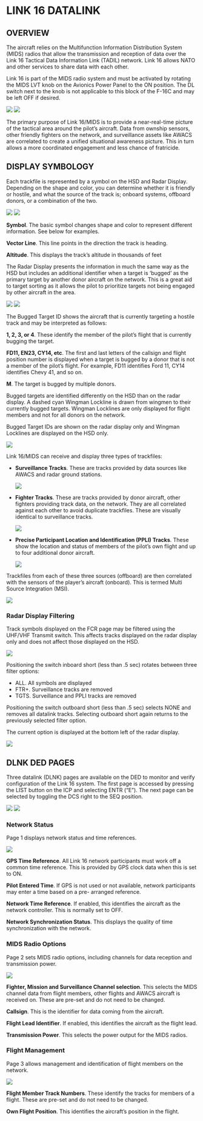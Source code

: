 # LINK 16 DATALINK

## OVERVIEW

The aircraft relies on the Multifunction Information Distribution System (MIDS) radios that allow the transmission
and reception of data over the Link 16 Tactical Data Information Link (TADIL) network. Link 16 allows NATO
and other services to share data with each other.

Link 16 is part of the MIDS radio system and must be activated by rotating the MIDS LVT knob on the Avionics
Power Panel to the ON position. The DL switch next to the knob is not applicable to this block of the F-16C and
may be left OFF if desired.

![](img/img-166-1-screen.jpg)
![](img/img-166-2-screen.jpg)

The primary purpose of Link 16/MIDS is to provide a near-real-time picture of the tactical area around the pilot’s
aircraft. Data from ownship sensors, other friendly fighters on the network, and surveillance assets like AWACS
are correlated to create a unified situational awareness picture. This in turn allows a more coordinated
engagement and less chance of fratricide.

## DISPLAY SYMBOLOGY

Each trackfile is represented by a symbol on the HSD and Radar Display. Depending on the shape and color,
you can determine whether it is friendly or hostile, and what the source of the track is; onboard systems,
offboard donors, or a combination of the two.

![ ](img/img-167-1-screen.jpg)
![ ](img/img-167-2-screen.jpg)

**Symbol**. The basic symbol changes shape and color to represent different information. See below for
examples.

**Vector Line**. This line points in the direction the track is heading.

**Altitude**. This displays the track’s altitude in thousands of feet

The Radar Display presents the information in much the same way as the HSD but includes an additional
identifier when a target is ‘bugged’ as the primary target by another donor aircraft on the network. This is a great
aid to target sorting as it allows the pilot to prioritize targets not being engaged by other aircraft in the area.

![ ](img/img-168-1-screen.jpg)
![ ](img/img-168-2-screen.jpg)

The Bugged Target ID shows the aircraft that is currently targeting a hostile track and may be interpreted as
follows:

**1, 2, 3, or 4**. These identify the member of the pilot’s flight that is currently bugging the target.

**FD11, EN23, CY14, etc**. The first and last letters of the callsign and flight position number is displayed when a
target is bugged by a donor that is not a member of the pilot’s flight. For example, FD11 identifies Ford 11,
CY14 identifies Chevy 41, and so on.

**M**. The target is bugged by multiple donors.

Bugged targets are identified differently on the HSD than on the radar display. A dashed cyan Wingman
Lockline is drawn from wingmen to their currently bugged targets. Wingman Locklines are only displayed for
flight members and not for all donors on the network.

Bugged Target IDs are shown on the radar display only and Wingman Locklines are displayed on the HSD only.

![](img/img-169-1-screen.jpg)


Link 16/MIDS can receive and display three types of trackfiles:

- **Surveillance Tracks**. These are tracks provided by data sources like AWACS and radar ground
stations.

    ![](img/img-169-2-screen.jpg)


- **Fighter Tracks**. These are tracks provided by donor aircraft, other fighters providing track data, on
the network. They are all correlated against each other to avoid duplicate trackfiles. These are
visually identical to surveillance tracks.

    ![](img/img-169-3-screen.jpg)

- **Precise Participant Location and Identification (PPLI) Tracks**. These show the location and status
of members of the pilot’s own flight and up to four additional donor aircraft.

    ![](img/img-170-1-screen.jpg)

Trackfiles from each of these three sources (offboard) are then correlated with the sensors of the player’s
aircraft (onboard). This is termed Multi Source Integration (MSI).

![](img/img-170-2-screen.jpg)


### Radar Display Filtering

Track symbols displayed on the FCR page may be filtered using the UHF/VHF Transmit switch. This affects
tracks displayed on the radar display only and does not affect those displayed on the HSD.

![](img/img-170-3-screen.jpg)

Positioning the switch inboard short (less than .5 sec) rotates between three filter options:

- ALL. All symbols are displayed
- FTR+. Surveillance tracks are removed
- TGTS. Surveillance and PPLI tracks are removed

Positioning the switch outboard short (less than .5 sec) selects NONE and removes all datalink tracks.
Selecting outboard short again returns to the previously selected filter option.

The current option is displayed at the bottom left of the radar display.

![](img/img-171-1-screen.jpg)

## DLNK DED PAGES

Three datalink (DLNK) pages are available on the DED to monitor and verify configuration of the Link 16
system. The first page is accessed by pressing the LIST button on the ICP and selecting ENTR (“E”). The next
page can be selected by toggling the DCS right to the SEQ position.

![](img/img-172-1-screen.jpg)
![](img/img-172-2-screen.jpg)

### Network Status

Page 1 displays network status and time references.

![](img/img-172-3-screen.jpg)

**GPS Time Reference**. All Link 16 network participants must work off a common time reference. This is
provided by GPS clock data when this is set to ON.

**Pilot Entered Time**. If GPS is not used or not available, network participants may enter a time based on a pre-
arranged reference.

**Network Time Reference**. If enabled, this identifies the aircraft as the network controller. This is normally set to
OFF.

**Network Synchronization Status**. This displays the quality of time synchronization with the network.


### MIDS Radio Options

Page 2 sets MIDS radio options, including channels for data reception and transmission power.

![](img/img-173-1-screen.jpg)

**Fighter, Mission and Surveillance Channel selection**. This selects the MIDS channel data from flight
members, other flights and AWACS aircraft is received on. These are pre-set and do not need to be changed.

**Callsign**. This is the identifier for data coming from the aircraft.

**Flight Lead Identifier**. If enabled, this identifies the aircraft as the flight lead.

**Transmission Power**. This selects the power output for the MIDS radios.


### Flight Management

Page 3 allows management and identification of flight members on the network.

![](img/img-173-2-screen.jpg)

**Flight Member Track Numbers**. These identify the tracks for members of a flight. These are pre-set and do not
need to be changed.

**Own Flight Position**. This identifies the aircraft’s position in the flight.

